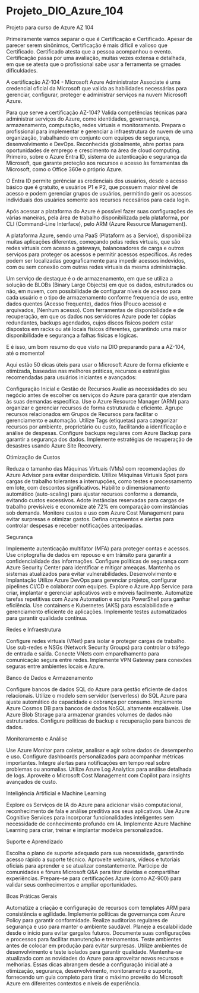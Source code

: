 # Projeto_DIO_Azure_104
Projeto para curso de Azure AZ 104

Primeiramente vamos separar o que é Certificação e Certificado. Apesar de parecer serem sinônimos, Certificação é mais dificil e valioso que Certificado. Certificado atesta que a pessoa acompanhou o evento. Certificação passa por uma avaliação, muitas vezes extensa e detalhada, em que se atesta que o profissional sabe usar a ferramenta se grnades dificuldades.

A certificação AZ-104 - Microsoft Azure Administrator Associate é uma credencial oficial da Microsoft que valida as habilidades necessárias para gerenciar, configurar, proteger e administrar serviços na nuvem Microsoft Azure.

Para que serve a certificação AZ-104?
Valida competências técnicas para administrar serviços do Azure, como identidades, governança, armazenamento, computação, redes virtuais e monitoramento.
Prepara o profissional para implementar e gerenciar a infraestrutura de nuvem de uma organização, trabalhando em conjunto com equipes de segurança, desenvolvimento e DevOps.
Reconhecida globalmente, abre portas para oportunidades de emprego e crescimento na área de cloud computing.
Primeiro, sobre o Azure Entra ID, sistema de autenticação e segurança da Microsoft, que garante proteção aos recursos e acesso às ferramentas da Microsoft, como o Office 360e o próprio Azure.

O Entra ID permite gerênciar as credenciais dos usuários, desde o acesso básico que é gratuito, e usuários P1 e P2, que possuem maior nível de acesso e podem gerenciar grupos de usuários, permitindo gerir os acessos individuais dos usuários somente aos recursos necesários para cada login.

Após acessar a plataforma do Azure é possível fazer suas configurações de várias maneiras, pela área de trabalho disponibilizada pela plataforma, por CLI (Command-Line Interface), pelo ARM (Azure Resource Management).

A plataforma Azure, sendo uma PaaS (Plataform as a Service), disponibiliza muitas aplicações diferentes, começando pelas redes virtuais, que são redes virtuais com acesso a gateways, balanceadores de carga e outros serviços para proteger os acessos e permitir acessos específicos. As redes podem ser localizadas geograficamente para impedir acessos indevidos, com ou sem conexão com outras redes virtuais da mesma administração.

Um serviço de destaque é o de armazenamento, em que se utiliza a solução de BLOBs (Binary Large Objects) em que os dados, estruturados ou não, em nuvem, com possibilidade de configurar níveis de acesso para cada usuário e o tipo de armazenamento conforme frequencia de uso, entre dados quentes (Acesso frequente), dados frios (Pouco acesso) e arquivados, (Nenhum acesso). Com ferramentas de disponibilidade e de recuperação, em que os dados nos servidores Azure pode ter cópias redundantes, backups agendados, cujos discos físicos podem estar dispostos em racks ou até locais físicos diferentes, garantindo uma maior disponibilidade e segurança a falhas físicas e lógicas.

E é isso, um bom resumo do que visto na DIO preparando para a AZ-104, até o momento!

Aqui estão 50 dicas úteis para usar o Microsoft Azure de forma eficiente e otimizada, baseadas nas melhores práticas, recursos e estratégias recomendadas para usuários iniciantes e avançados:

Configuração Inicial e Gestão de Recursos
Avalie as necessidades do seu negócio antes de escolher os serviços do Azure para garantir que atendam às suas demandas específica.
Use o Azure Resource Manager (ARM) para organizar e gerenciar recursos de forma estruturada e eficiente.
Agrupe recursos relacionados em Grupos de Recursos para facilitar o gerenciamento e automação.
Utilize Tags (etiquetas) para categorizar recursos por ambiente, proprietário ou custo, facilitando a identificação e análise de despesas.
Configure backups regulares com Azure Backup para garantir a segurança dos dados.
Implemente estratégias de recuperação de desastres usando Azure Site Recovery.

Otimização de Custos

Reduza o tamanho das Máquinas Virtuais (VMs) com recomendações do Azure Advisor para evitar desperdício.
Utilize Máquinas Virtuais Spot para cargas de trabalho tolerantes a interrupções, como testes e processamento em lote, com descontos significativos.
Habilite o dimensionamento automático (auto-scaling) para ajustar recursos conforme a demanda, evitando custos excessivos.
Adote instâncias reservadas para cargas de trabalho previsíveis e economize até 72% em comparação com instâncias sob demanda.
Monitore custos e uso com Azure Cost Management para evitar surpresas e otimizar gastos.
Defina orçamentos e alertas para controlar despesas e receber notificações antecipadas.

Segurança

Implemente autenticação multifator (MFA) para proteger contas e acessos.
Use criptografia de dados em repouso e em trânsito para garantir a confidencialidade das informações.
Configure políticas de segurança com Azure Security Center para identificar e mitigar ameaças.
Mantenha os sistemas atualizados para evitar vulnerabilidades.
Desenvolvimento e Implantação
Utilize Azure DevOps para gerenciar projetos, configurar pipelines CI/CD e colaborar com equipes.
Explore o Azure App Service para criar, implantar e gerenciar aplicativos web e móveis facilmente.
Automatize tarefas repetitivas com Azure Automation e scripts PowerShell para ganhar eficiência.
Use containers e Kubernetes (AKS) para escalabilidade e gerenciamento eficiente de aplicações.
Implemente testes automatizados para garantir qualidade contínua.

Redes e Infraestrutura

Configure redes virtuais (VNet) para isolar e proteger cargas de trabalho.
Use sub-redes e NSGs (Network Security Groups) para controlar o tráfego de entrada e saída.
Conecte VNets com emparelhamento para comunicação segura entre redes.
Implemente VPN Gateway para conexões seguras entre ambientes locais e Azure.

Banco de Dados e Armazenamento

Configure bancos de dados SQL do Azure para gestão eficiente de dados relacionais.
Utilize o modelo sem servidor (serverless) do SQL Azure para ajuste automático de capacidade e cobrança por consumo.
Implemente Azure Cosmos DB para bancos de dados NoSQL altamente escaláveis.
Use Azure Blob Storage para armazenar grandes volumes de dados não estruturados.
Configure políticas de backup e recuperação para bancos de dados.

Monitoramento e Análise

Use Azure Monitor para coletar, analisar e agir sobre dados de desempenho e uso.
Configure dashboards personalizados para acompanhar métricas importantes.
Integre alertas para notificações em tempo real sobre problemas ou anomalias.
Utilize Azure Log Analytics para análise detalhada de logs.
Aproveite o Microsoft Cost Management com Copilot para insights avançados de custo.

Inteligência Artificial e Machine Learning

Explore os Serviços de IA do Azure para adicionar visão computacional, reconhecimento de fala e análise preditiva aos seus aplicativos.
Use Azure Cognitive Services para incorporar funcionalidades inteligentes sem necessidade de conhecimento profundo em IA.
Implemente Azure Machine Learning para criar, treinar e implantar modelos personalizados.

Suporte e Aprendizado

Escolha o plano de suporte adequado para sua necessidade, garantindo acesso rápido a suporte técnico.
Aproveite webinars, vídeos e tutoriais oficiais para aprender e se atualizar constantemente.
Participe de comunidades e fóruns Microsoft Q&A para tirar dúvidas e compartilhar experiências.
Prepare-se para certificações Azure (como AZ-900) para validar seus conhecimentos e ampliar oportunidades.

Boas Práticas Gerais

Automatize a criação e configuração de recursos com templates ARM para consistência e agilidade.
Implemente políticas de governança com Azure Policy para garantir conformidade.
Realize auditorias regulares de segurança e uso para manter o ambiente saudável.
Planeje a escalabilidade desde o início para evitar gargalos futuros.
Documente suas configurações e processos para facilitar manutenção e treinamentos.
Teste ambientes antes de colocar em produção para evitar surpresas.
Utilize ambientes de desenvolvimento e teste isolados para garantir qualidade.
Mantenha-se atualizado com as novidades do Azure para aproveitar novos recursos e melhorias.
Essas dicas abrangem desde a configuração inicial até a otimização, segurança, desenvolvimento, monitoramento e suporte, fornecendo um guia completo para tirar o máximo proveito do Microsoft Azure em diferentes contextos e níveis de experiência.